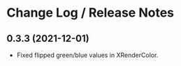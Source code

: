 # Change Log / Release Notes

## 0.3.3 (2021-12-01)

  * Fixed flipped green/blue values in XRenderColor.
